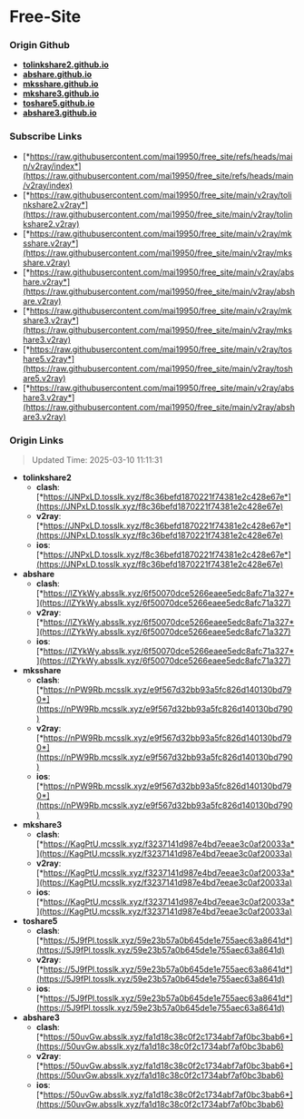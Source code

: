 # Free-Site

### Origin Github

- [**tolinkshare2.github.io**](https://github.com/tolinkshare2/tolinkshare2.github.io)
- [**abshare.github.io**](https://github.com/abshare/abshare.github.io)
- [**mksshare.github.io**](https://github.com/mksshare/mksshare.github.io)
- [**mkshare3.github.io**](https://github.com/mkshare3/mkshare3.github.io)
- [**toshare5.github.io**](https://github.com/toshare5/toshare5.github.io)
- [**abshare3.github.io**](https://github.com/abshare3/abshare3.github.io)

### Subscribe Links

- [*https://raw.githubusercontent.com/mai19950/free_site/refs/heads/main/v2ray/index*](https://raw.githubusercontent.com/mai19950/free_site/refs/heads/main/v2ray/index)
- [*https://raw.githubusercontent.com/mai19950/free_site/main/v2ray/tolinkshare2.v2ray*](https://raw.githubusercontent.com/mai19950/free_site/main/v2ray/tolinkshare2.v2ray)
- [*https://raw.githubusercontent.com/mai19950/free_site/main/v2ray/mksshare.v2ray*](https://raw.githubusercontent.com/mai19950/free_site/main/v2ray/mksshare.v2ray)
- [*https://raw.githubusercontent.com/mai19950/free_site/main/v2ray/abshare.v2ray*](https://raw.githubusercontent.com/mai19950/free_site/main/v2ray/abshare.v2ray)
- [*https://raw.githubusercontent.com/mai19950/free_site/main/v2ray/mkshare3.v2ray*](https://raw.githubusercontent.com/mai19950/free_site/main/v2ray/mkshare3.v2ray)
- [*https://raw.githubusercontent.com/mai19950/free_site/main/v2ray/toshare5.v2ray*](https://raw.githubusercontent.com/mai19950/free_site/main/v2ray/toshare5.v2ray)
- [*https://raw.githubusercontent.com/mai19950/free_site/main/v2ray/abshare3.v2ray*](https://raw.githubusercontent.com/mai19950/free_site/main/v2ray/abshare3.v2ray)

### Origin Links

> Updated Time: 2025-03-10 11:11:31

- **tolinkshare2**
  - **clash**: [*https://JNPxLD.tosslk.xyz/f8c36befd1870221f74381e2c428e67e*](https://JNPxLD.tosslk.xyz/f8c36befd1870221f74381e2c428e67e)
  - **v2ray**: [*https://JNPxLD.tosslk.xyz/f8c36befd1870221f74381e2c428e67e*](https://JNPxLD.tosslk.xyz/f8c36befd1870221f74381e2c428e67e)
  - **ios**: [*https://JNPxLD.tosslk.xyz/f8c36befd1870221f74381e2c428e67e*](https://JNPxLD.tosslk.xyz/f8c36befd1870221f74381e2c428e67e)
- **abshare**
  - **clash**: [*https://lZYkWy.absslk.xyz/6f50070dce5266eaee5edc8afc71a327*](https://lZYkWy.absslk.xyz/6f50070dce5266eaee5edc8afc71a327)
  - **v2ray**: [*https://lZYkWy.absslk.xyz/6f50070dce5266eaee5edc8afc71a327*](https://lZYkWy.absslk.xyz/6f50070dce5266eaee5edc8afc71a327)
  - **ios**: [*https://lZYkWy.absslk.xyz/6f50070dce5266eaee5edc8afc71a327*](https://lZYkWy.absslk.xyz/6f50070dce5266eaee5edc8afc71a327)
- **mksshare**
  - **clash**: [*https://nPW9Rb.mcsslk.xyz/e9f567d32bb93a5fc826d140130bd790*](https://nPW9Rb.mcsslk.xyz/e9f567d32bb93a5fc826d140130bd790)
  - **v2ray**: [*https://nPW9Rb.mcsslk.xyz/e9f567d32bb93a5fc826d140130bd790*](https://nPW9Rb.mcsslk.xyz/e9f567d32bb93a5fc826d140130bd790)
  - **ios**: [*https://nPW9Rb.mcsslk.xyz/e9f567d32bb93a5fc826d140130bd790*](https://nPW9Rb.mcsslk.xyz/e9f567d32bb93a5fc826d140130bd790)
- **mkshare3**
  - **clash**: [*https://KagPtU.mcsslk.xyz/f3237141d987e4bd7eeae3c0af20033a*](https://KagPtU.mcsslk.xyz/f3237141d987e4bd7eeae3c0af20033a)
  - **v2ray**: [*https://KagPtU.mcsslk.xyz/f3237141d987e4bd7eeae3c0af20033a*](https://KagPtU.mcsslk.xyz/f3237141d987e4bd7eeae3c0af20033a)
  - **ios**: [*https://KagPtU.mcsslk.xyz/f3237141d987e4bd7eeae3c0af20033a*](https://KagPtU.mcsslk.xyz/f3237141d987e4bd7eeae3c0af20033a)
- **toshare5**
  - **clash**: [*https://5J9fPl.tosslk.xyz/59e23b57a0b645de1e755aec63a8641d*](https://5J9fPl.tosslk.xyz/59e23b57a0b645de1e755aec63a8641d)
  - **v2ray**: [*https://5J9fPl.tosslk.xyz/59e23b57a0b645de1e755aec63a8641d*](https://5J9fPl.tosslk.xyz/59e23b57a0b645de1e755aec63a8641d)
  - **ios**: [*https://5J9fPl.tosslk.xyz/59e23b57a0b645de1e755aec63a8641d*](https://5J9fPl.tosslk.xyz/59e23b57a0b645de1e755aec63a8641d)
- **abshare3**
  - **clash**: [*https://50uvGw.absslk.xyz/fa1d18c38c0f2c1734abf7af0bc3bab6*](https://50uvGw.absslk.xyz/fa1d18c38c0f2c1734abf7af0bc3bab6)
  - **v2ray**: [*https://50uvGw.absslk.xyz/fa1d18c38c0f2c1734abf7af0bc3bab6*](https://50uvGw.absslk.xyz/fa1d18c38c0f2c1734abf7af0bc3bab6)
  - **ios**: [*https://50uvGw.absslk.xyz/fa1d18c38c0f2c1734abf7af0bc3bab6*](https://50uvGw.absslk.xyz/fa1d18c38c0f2c1734abf7af0bc3bab6)
